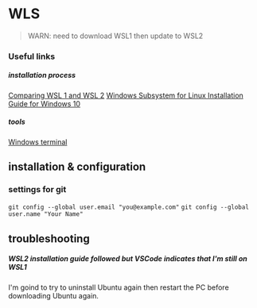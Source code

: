 # WLS
> WARN: need to download WSL1 then update to WSL2

### Useful links

##### installation process
[Comparing WSL 1 and WSL 2](https://docs.microsoft.com/en-us/windows/wsl/compare-versions)
[Windows Subsystem for Linux Installation Guide for Windows 10](https://docs.microsoft.com/en-us/windows/wsl/install-win10)

##### tools
[Windows terminal](https://www.microsoft.com/fr-fr/p/windows-terminal/9n0dx20hk701?rtc=1&activetab=pivot:overviewtab)

## installation & configuration

### settings for git
`git config --global user.email "you@example.com"`
`git config --global user.name "Your Name"`


## troubleshooting

##### WSL2 installation guide followed but VSCode indicates that I'm still on WSL1
I'm goind to try to uninstall Ubuntu again then restart the PC before downloading Ubuntu again.
